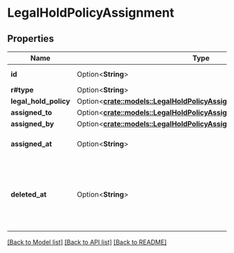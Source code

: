# LegalHoldPolicyAssignment

## Properties

Name | Type | Description | Notes
------------ | ------------- | ------------- | -------------
**id** | Option<**String**> | The unique identifier for this legal hold assignment | [optional]
**r#type** | Option<**String**> | `legal_hold_policy_assignment` | [optional]
**legal_hold_policy** | Option<[**crate::models::LegalHoldPolicyAssignmentAllOfLegalHoldPolicy**](LegalHoldPolicyAssignment_allOf_legal_hold_policy.md)> |  | [optional]
**assigned_to** | Option<[**crate::models::LegalHoldPolicyAssignmentAllOfAssignedTo**](LegalHoldPolicyAssignment_allOf_assigned_to.md)> |  | [optional]
**assigned_by** | Option<[**crate::models::LegalHoldPolicyAssignmentAllOfAssignedBy**](LegalHoldPolicyAssignment_allOf_assigned_by.md)> |  | [optional]
**assigned_at** | Option<**String**> | When the legal hold policy assignment object was created | [optional]
**deleted_at** | Option<**String**> | When the assignment release request was sent. (Because it can take time for an assignment to fully delete, this isn't quite the same time that the assignment is fully deleted). If null, Assignment was not deleted. | [optional]

[[Back to Model list]](../README.md#documentation-for-models) [[Back to API list]](../README.md#documentation-for-api-endpoints) [[Back to README]](../README.md)


